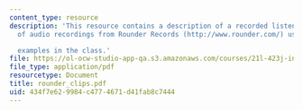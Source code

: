```yaml
---
content_type: resource
description: 'This resource contains a description of a recorded listening assignment
  of audio recordings from Rounder Records (http://www.rounder.com/) used as

  examples in the class.'
file: https://ol-ocw-studio-app-qa.s3.amazonaws.com/courses/21l-423j-introduction-to-anglo-american-folk-music-fall-2005/434f7e629984c4774671d41fab8c7444_rounder_clips.pdf
file_type: application/pdf
resourcetype: Document
title: rounder_clips.pdf
uid: 434f7e62-9984-c477-4671-d41fab8c7444
---
```

